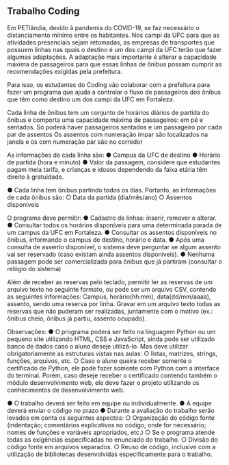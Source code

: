 ## Trabalho Coding

Em PETlândia, devido à pandemia do COVID-19, se faz necessário o
distanciamento mínimo entre os habitantes. Nos campi da UFC para que as atividades
presenciais sejam retomadas, as empresas de transportes que possuem linhas nas quais o
destino é um dos campi da UFC terão que fazer algumas adaptações. A adaptação mais
importante é alterar a capacidade máxima de passageiros para que essas linhas de ônibus
possam cumprir as recomendações exigidas pela prefeitura.

Para isso, os estudantes do Coding vão colaborar com a prefeitura para fazer um
programa que ajuda a controlar o fluxo de passageiros dos ônibus que têm como destino
um dos campi da UFC em Fortaleza.

Cada linha de ônibus tem um conjunto de horários diários de partida do ônibus e
comporta uma capacidade máxima de passageiros: em pé e sentados. Só poderá haver
passageiros sentados e um passageiro por cada par de assentos Os assentos com
numeração ímpar são localizados na janela e os com numeração par são no corredor

As informações de cada linha são:
● Campus da UFC de destino
● Horário de partida (hora e minuto)
● Valor da passagem, considere que estudantes pagam meia tarifa, e crianças e
idosos dependendo da faixa etária têm direito à gratuidade.

● Cada linha tem ônibus partindo todos os dias. Portanto, as informações de cada
ônibus são:
○ Data da partida (dia/mês/ano)
○ Assentos disponíveis

O programa deve permitir:
● Cadastro de linhas: inserir, remover e alterar.
● Consultar todos os horários disponíveis para uma determinada parada de um
campus da UFC em Fortaleza.
● Consultar os assentos disponíveis no ônibus, informando o campus de destino,
horário e data.
● Após uma consulta de assento disponível, o sistema deve perguntar se algum
assento vai ser reservado (caso existam ainda assentos disponíveis).
● Nenhuma passagem pode ser comercializada para ônibus que já partiram (consultar
o relógio do sistema)

Além de receber as reservas pelo teclado, permitir ler as reservas de um arquivo
texto no seguinte formato, ou pode ser um arquivo CSV, contendo as seguintes
informações:
Campus, horário(hh:mm), data(dd/mm/aaaa), assento, sendo uma reserva por linha.
Gravar em um arquivo texto todas as reservas que não puderam ser realizadas, juntamente
com o motivo (ex.: ônibus cheio, ônibus já partiu, assento ocupado).

Observações:
● O programa poderá ser feito na linguagem Python ou um pequeno site utilizando
HTML, CSS e JavaScript, ainda pode ser utilizado banco de dados caso o aluno
deseje utilizá-lo. Mas deve utilizar obrigatoriamente as estruturas vistas nas aulas:
○ listas, matrizes, strings, funções, arquivos, etc.
○ Caso o aluno queira receber somente o certificado de Python, ele pode fazer
somente com Python com a interface do terminal. Porém, caso deseje
receber o certificado contendo também o módulo desenvolvimento web, ele
deve fazer o projeto utilizando os conhecimentos de desenvolvimento web.

● O trabalho deverá ser feito em equipe ou individualmente.
● A equipe deverá enviar o código no prazo
● Durante a avaliação do trabalho serão levados em conta os seguintes aspectos:
○ Organização do código fonte (indentação; comentários explicativos no
código, onde for necessário; nomes de funções e variáveis apropriados, etc.)
○ Se o programa atende todas as exigências especificadas no enunciado do
trabalho.
○ Divisão do código fonte em arquivos separados.
○ Reuso de código, inclusive com a utilização de bibliotecas desenvolvidas
especificamente para o trabalho.